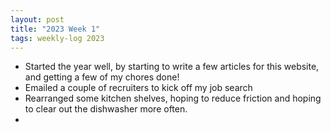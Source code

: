 ```yaml
---
layout: post
title: "2023 Week 1"
tags: weekly-log 2023
---
```


- Started the year well, by starting to write a few articles for this website, and getting a few of my chores done!
- Emailed a couple of recruiters to kick off my job search
- Rearranged some kitchen shelves, hoping to reduce friction and hoping to clear out the dishwasher more often.
- 
